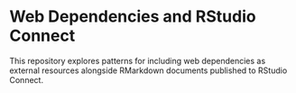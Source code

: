# Web Dependencies and RStudio Connect

This repository explores patterns for including web dependencies as external
resources alongside RMarkdown documents published to RStudio Connect.
